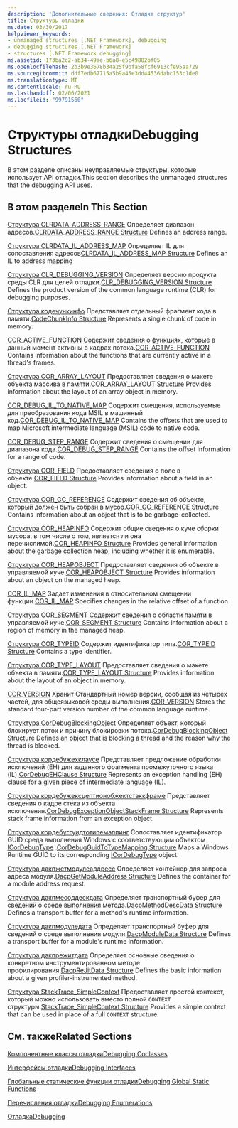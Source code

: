 ```yaml
---
description: 'Дополнительные сведения: Отладка структур'
title: Структуры отладки
ms.date: 03/30/2017
helpviewer_keywords:
- unmanaged structures [.NET Framework], debugging
- debugging structures [.NET Framework]
- structures [.NET Framework debugging]
ms.assetid: 173ba2c2-ab34-49ae-b6a8-e5c49882bf05
ms.openlocfilehash: 2b3b9e3678b34a25f9bfa58fcf6913cfe95aa729
ms.sourcegitcommit: ddf7edb67715a5b9a45e3dd44536dabc153c1de0
ms.translationtype: MT
ms.contentlocale: ru-RU
ms.lasthandoff: 02/06/2021
ms.locfileid: "99791560"
---
```

# <a name="debugging-structures"></a><span data-ttu-id="846b4-103">Структуры отладки</span><span class="sxs-lookup"><span data-stu-id="846b4-103">Debugging Structures</span></span>

<span data-ttu-id="846b4-104">В этом разделе описаны неуправляемые структуры, которые использует API отладки.</span><span class="sxs-lookup"><span data-stu-id="846b4-104">This section describes the unmanaged structures that the debugging API uses.</span></span>

## <a name="in-this-section"></a><span data-ttu-id="846b4-105">В этом разделе</span><span class="sxs-lookup"><span data-stu-id="846b4-105">In This Section</span></span>

 <span data-ttu-id="846b4-106">[Структура CLRDATA_ADDRESS_RANGE](clrdata-address-range-structure.md) Определяет диапазон адресов.</span><span class="sxs-lookup"><span data-stu-id="846b4-106">[CLRDATA_ADDRESS_RANGE Structure](clrdata-address-range-structure.md) Defines an address range.</span></span>

 <span data-ttu-id="846b4-107">[Структура CLRDATA_IL_ADDRESS_MAP](clrdata-il-address-map-structure.md) Определяет IL для сопоставления адресов</span><span class="sxs-lookup"><span data-stu-id="846b4-107">[CLRDATA_IL_ADDRESS_MAP Structure](clrdata-il-address-map-structure.md) Defines an IL to address mapping</span></span>

 <span data-ttu-id="846b4-108">[Структура CLR_DEBUGGING_VERSION](clr-debugging-version-structure.md) Определяет версию продукта среды CLR для целей отладки.</span><span class="sxs-lookup"><span data-stu-id="846b4-108">[CLR_DEBUGGING_VERSION Structure](clr-debugging-version-structure.md) Defines the product version of the common language runtime (CLR) for debugging purposes.</span></span>

 <span data-ttu-id="846b4-109">[Структура кодечункинфо](codechunkinfo-structure.md) Представляет отдельный фрагмент кода в памяти.</span><span class="sxs-lookup"><span data-stu-id="846b4-109">[CodeChunkInfo Structure](codechunkinfo-structure.md) Represents a single chunk of code in memory.</span></span>

 <span data-ttu-id="846b4-110">[COR_ACTIVE_FUNCTION](cor-active-function-structure.md) Содержит сведения о функциях, которые в данный момент активны в кадрах потока.</span><span class="sxs-lookup"><span data-stu-id="846b4-110">[COR_ACTIVE_FUNCTION](cor-active-function-structure.md) Contains information about the functions that are currently active in a thread's frames.</span></span>

 <span data-ttu-id="846b4-111">[Структура COR_ARRAY_LAYOUT](cor-array-layout-structure.md) Предоставляет сведения о макете объекта массива в памяти.</span><span class="sxs-lookup"><span data-stu-id="846b4-111">[COR_ARRAY_LAYOUT Structure](cor-array-layout-structure.md) Provides information about the layout of an array object in memory.</span></span>

 <span data-ttu-id="846b4-112">[COR_DEBUG_IL_TO_NATIVE_MAP](cor-debug-il-to-native-map-structure.md) Содержит смещения, используемые для преобразования кода MSIL в машинный код.</span><span class="sxs-lookup"><span data-stu-id="846b4-112">[COR_DEBUG_IL_TO_NATIVE_MAP](cor-debug-il-to-native-map-structure.md) Contains the offsets that are used to map Microsoft intermediate language (MSIL) code to native code.</span></span>

 <span data-ttu-id="846b4-113">[COR_DEBUG_STEP_RANGE](cor-debug-step-range-structure.md) Содержит сведения о смещении для диапазона кода.</span><span class="sxs-lookup"><span data-stu-id="846b4-113">[COR_DEBUG_STEP_RANGE](cor-debug-step-range-structure.md) Contains the offset information for a range of code.</span></span>

 <span data-ttu-id="846b4-114">[Структура COR_FIELD](cor-field-structure.md) Предоставляет сведения о поле в объекте.</span><span class="sxs-lookup"><span data-stu-id="846b4-114">[COR_FIELD Structure](cor-field-structure.md) Provides information about a field in an object.</span></span>

 <span data-ttu-id="846b4-115">[Структура COR_GC_REFERENCE](cor-gc-reference-structure.md) Содержит сведения об объекте, который должен быть собран в мусор.</span><span class="sxs-lookup"><span data-stu-id="846b4-115">[COR_GC_REFERENCE Structure](cor-gc-reference-structure.md) Contains information about an object that is to be garbage-collected.</span></span>

 <span data-ttu-id="846b4-116">[Структура COR_HEAPINFO](cor-heapinfo-structure.md) Содержит общие сведения о куче сборки мусора, в том числе о том, является ли она перечислимой.</span><span class="sxs-lookup"><span data-stu-id="846b4-116">[COR_HEAPINFO Structure](cor-heapinfo-structure.md) Provides general information about the garbage collection heap, including whether it is enumerable.</span></span>

 <span data-ttu-id="846b4-117">[Структура COR_HEAPOBJECT](cor-heapobject-structure.md) Предоставляет сведения об объекте в управляемой куче.</span><span class="sxs-lookup"><span data-stu-id="846b4-117">[COR_HEAPOBJECT Structure](cor-heapobject-structure.md) Provides information about an object on the managed heap.</span></span>

 <span data-ttu-id="846b4-118">[COR_IL_MAP](cor-il-map-structure.md) Задает изменения в относительном смещении функции.</span><span class="sxs-lookup"><span data-stu-id="846b4-118">[COR_IL_MAP](cor-il-map-structure.md) Specifies changes in the relative offset of a function.</span></span>

 <span data-ttu-id="846b4-119">[Структура COR_SEGMENT](cor-segment-structure.md) Содержит сведения о области памяти в управляемой куче.</span><span class="sxs-lookup"><span data-stu-id="846b4-119">[COR_SEGMENT Structure](cor-segment-structure.md) Contains information about a region of memory in the managed heap.</span></span>

 <span data-ttu-id="846b4-120">[Структура COR_TYPEID](cor-typeid-structure.md) Содержит идентификатор типа.</span><span class="sxs-lookup"><span data-stu-id="846b4-120">[COR_TYPEID Structure](cor-typeid-structure.md) Contains a type identifier.</span></span>

 <span data-ttu-id="846b4-121">[Структура COR_TYPE_LAYOUT](cor-type-layout-structure.md) Предоставляет сведения о макете объекта в памяти.</span><span class="sxs-lookup"><span data-stu-id="846b4-121">[COR_TYPE_LAYOUT Structure](cor-type-layout-structure.md) Provides information about the layout of an object in memory.</span></span>

 <span data-ttu-id="846b4-122">[COR_VERSION](cor-version-structure.md) Хранит Стандартный номер версии, сообщая из четырех частей, для общеязыковой среды выполнения.</span><span class="sxs-lookup"><span data-stu-id="846b4-122">[COR_VERSION](cor-version-structure.md) Stores the standard four-part version number of the common language runtime.</span></span>

 <span data-ttu-id="846b4-123">[Структура CorDebugBlockingObject](cordebugblockingobject-structure.md) Определяет объект, который блокирует поток и причину блокировки потока.</span><span class="sxs-lookup"><span data-stu-id="846b4-123">[CorDebugBlockingObject Structure](cordebugblockingobject-structure.md) Defines an object that is blocking a thread and the reason why the thread is blocked.</span></span>

 <span data-ttu-id="846b4-124">[Структура кордебужехклаусе](cordebugehclause-structure.md) Представляет предложение обработки исключений (EH) для заданного фрагмента промежуточного языка (IL).</span><span class="sxs-lookup"><span data-stu-id="846b4-124">[CorDebugEHClause Structure](cordebugehclause-structure.md) Represents an exception handling (EH) clause for a given piece of intermediate language (IL).</span></span>

 <span data-ttu-id="846b4-125">[Структура кордебужексцептионобжектстаккфраме](cordebugexceptionobjectstackframe-structure.md) Представляет сведения о кадре стека из объекта исключения.</span><span class="sxs-lookup"><span data-stu-id="846b4-125">[CorDebugExceptionObjectStackFrame Structure](cordebugexceptionobjectstackframe-structure.md) Represents stack frame information from an exception object.</span></span>

 <span data-ttu-id="846b4-126">[Структура кордебуггуидтотипемаппинг](cordebugguidtotypemapping-structure.md) Сопоставляет идентификатор GUID среда выполнения Windows с соответствующим объектом [ICorDebugType](icordebugtype-interface.md) .</span><span class="sxs-lookup"><span data-stu-id="846b4-126">[CorDebugGuidToTypeMapping Structure](cordebugguidtotypemapping-structure.md) Maps a Windows Runtime GUID to its corresponding [ICorDebugType](icordebugtype-interface.md) object.</span></span>

 <span data-ttu-id="846b4-127">[Структура дакпжетмодулеаддресс](dacpgetmoduleaddress-structure.md) Определяет контейнер для запроса адреса модуля.</span><span class="sxs-lookup"><span data-stu-id="846b4-127">[DacpGetModuleAddress Structure](dacpgetmoduleaddress-structure.md) Defines the container for a module address request.</span></span>

 <span data-ttu-id="846b4-128">[Структура дакпмесоддескдата](dacpmethoddescdata-structure.md) Определяет транспортный буфер для сведений о среде выполнения метода.</span><span class="sxs-lookup"><span data-stu-id="846b4-128">[DacpMethodDescData Structure](dacpmethoddescdata-structure.md) Defines a transport buffer for a method's runtime information.</span></span>

 <span data-ttu-id="846b4-129">[Структура дакпмодуледата](dacpmoduledata-structure.md) Определяет транспортный буфер для сведений о среде выполнения модуля.</span><span class="sxs-lookup"><span data-stu-id="846b4-129">[DacpModuleData Structure](dacpmoduledata-structure.md) Defines a transport buffer for a module's runtime information.</span></span>

 <span data-ttu-id="846b4-130">[Структура дакпрежитдата](dacprejitdata-structure.md) Определяет основные сведения о конкретном инструментированном методе профилирования.</span><span class="sxs-lookup"><span data-stu-id="846b4-130">[DacpReJitData Structure](dacprejitdata-structure.md) Defines the basic information about a given profiler-instrumented method.</span></span>

 <span data-ttu-id="846b4-131">[Структура StackTrace_SimpleContext](stacktrace-simplecontext-structure.md) Предоставляет простой контекст, который можно использовать вместо полной `CONTEXT` структуры.</span><span class="sxs-lookup"><span data-stu-id="846b4-131">[StackTrace_SimpleContext Structure](stacktrace-simplecontext-structure.md) Provides a simple context that can be used in place of a full `CONTEXT` structure.</span></span>

## <a name="related-sections"></a><span data-ttu-id="846b4-132">См. также</span><span class="sxs-lookup"><span data-stu-id="846b4-132">Related Sections</span></span>

 [<span data-ttu-id="846b4-133">Компонентные классы отладки</span><span class="sxs-lookup"><span data-stu-id="846b4-133">Debugging Coclasses</span></span>](debugging-coclasses.md)

 [<span data-ttu-id="846b4-134">Интерфейсы отладки</span><span class="sxs-lookup"><span data-stu-id="846b4-134">Debugging Interfaces</span></span>](debugging-interfaces.md)

 [<span data-ttu-id="846b4-135">Глобальные статические функции отладки</span><span class="sxs-lookup"><span data-stu-id="846b4-135">Debugging Global Static Functions</span></span>](debugging-global-static-functions.md)

 [<span data-ttu-id="846b4-136">Перечисления отладки</span><span class="sxs-lookup"><span data-stu-id="846b4-136">Debugging Enumerations</span></span>](debugging-enumerations.md)

 [<span data-ttu-id="846b4-137">Отладка</span><span class="sxs-lookup"><span data-stu-id="846b4-137">Debugging</span></span>](index.md)
